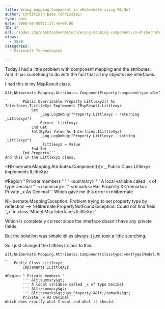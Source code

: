 ```yaml
---
title: Wrong mapping Component in nHibernate using VB.Net
author: Christiaan Baes (chrissie1)
type: post
date: 2008-06-08T11:57:46+00:00
ID: 47
url: /index.php/desktopdev/mstech/wrong-mapping-component-in-nhibernate-us/
views:
  - 2880
categories:
  - Microsoft Technologies

---
```

Today I had a little problem with component mapping and the attributes. And It has something to do with the fact that all my objects use interfaces.

I had this in my MspResult class.

```
&lt;NHibernate.Mapping.Attributes.ComponentProperty(componenttype:=GetType(Littlexyz))&gt; _
        Public Overridable Property Littlexyz() As Interfaces.ILittleXyz Implements IMspResult.Littlexyz
            Get
                _Log.LogDebug("Property Littlexyz - returning _Littlexyz")
                Return _littlexyz
            End Get
            Set(ByVal Value As Interfaces.ILittleXyz)
                _Log.LogDebug("Property Littlexyz - setting _Littlexyz")
                _littlexyz = Value
            End Set
        End Property```
And this in the Littlexyz class.

```
&lt;NHibernate.Mapping.Attributes.Component())&gt; _
    Public Class Littlexyz
        Implements ILittleXyz

#Region " Private members "
        ''' &lt;summary&gt;
        ''' A local variable called _x of type Decimal
        ''' &lt;/summary&gt;
        ''' &lt;remarks&gt;Has Property X&lt;/remarks&gt;
        Private _x As Decimal```
Which gave me this error in nhibernate

NHibernate.MappingException: Problem trying to set property type by reflection &#8212;> NHibernate.PropertyNotFoundException: Could not find field &#8216;_x&#8217; in class &#8216;Model.Msp.Interfaces.ILittleXyz&#8217;

Which is completely correct since the interface doesn&#8217;t have any private fields.
  
But the solutiion was simple 😉 as always it just took a little searching.
  
So i just changed the Littlexyz class to this.

```
&lt;NHibernate.Mapping.Attributes.Component(classtype:=GetType(Model.Msp.Littlexyz))&gt; _
    Public Class Littlexyz
        Implements ILittleXyz

#Region " Private members "
        ''' &lt;summary&gt;
        ''' A local variable called _x of type Decimal
        ''' &lt;/summary&gt;
        ''' &lt;remarks&gt;Has Property X&lt;/remarks&gt;
        Private _x As Decimal```
Which does exactly what I want and what it should.